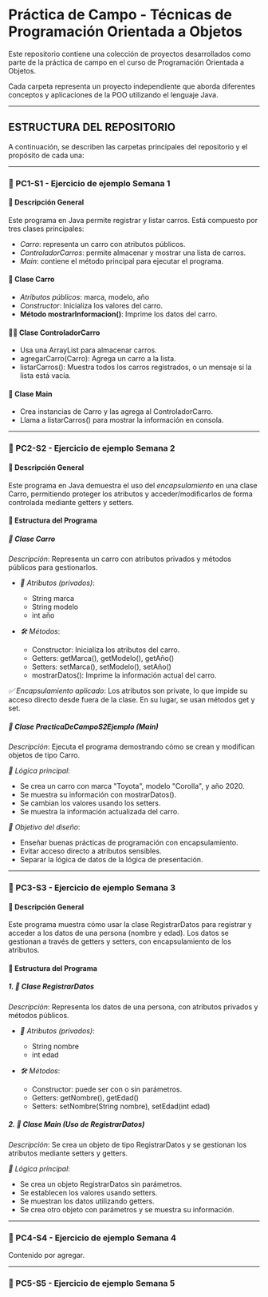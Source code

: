 # Práctica de Campo - Técnicas de Programación Orientada a Objetos

Este repositorio contiene una colección de proyectos desarrollados como parte de la práctica de campo en el curso de Programación Orientada a Objetos.  

Cada carpeta representa un proyecto independiente que aborda diferentes conceptos y aplicaciones de la POO utilizando el lenguaje Java.

---

## ESTRUCTURA DEL REPOSITORIO

A continuación, se describen las carpetas principales del repositorio y el propósito de cada una:

---

### 📁 PC1-S1 - Ejercicio de ejemplo Semana 1

#### 📌 Descripción General

Este programa en Java permite registrar y listar carros. Está compuesto por tres clases principales:

- *Carro*: representa un carro con atributos públicos.
- *ControladorCarros*: permite almacenar y mostrar una lista de carros.
- *Main*: contiene el método principal para ejecutar el programa.

#### 🚗 Clase Carro

- *Atributos públicos*: marca, modelo, año  
- *Constructor*: Inicializa los valores del carro.  
- **Método mostrarInformacion()**: Imprime los datos del carro.

#### 🧑‍💼 Clase ControladorCarro

- Usa una ArrayList para almacenar carros.  
- agregarCarro(Carro): Agrega un carro a la lista.  
- listarCarros(): Muestra todos los carros registrados, o un mensaje si la lista está vacía.

#### 🏁 Clase Main

- Crea instancias de Carro y las agrega al ControladorCarro.  
- Llama a listarCarros() para mostrar la información en consola.

---

### 📁 PC2-S2 - Ejercicio de ejemplo Semana 2

#### 📌 Descripción General

Este programa en Java demuestra el uso del *encapsulamiento* en una clase Carro, permitiendo proteger los atributos y acceder/modificarlos de forma controlada mediante getters y setters.

#### 🧱 Estructura del Programa

##### 🚗 Clase Carro

*Descripción*: Representa un carro con atributos privados y métodos públicos para gestionarlos.

- *🔐 Atributos (privados)*:
  - String marca
  - String modelo
  - int año

- *🛠 Métodos*:
  - Constructor: Inicializa los atributos del carro.
  - Getters: getMarca(), getModelo(), getAño()
  - Setters: setMarca(), setModelo(), setAño()
  - mostrarDatos(): Imprime la información actual del carro.

*✅ Encapsulamiento aplicado*: Los atributos son private, lo que impide su acceso directo desde fuera de la clase. En su lugar, se usan métodos get y set.

##### 🏁 Clase PracticaDeCampoS2Ejemplo (Main)

*Descripción*: Ejecuta el programa demostrando cómo se crean y modifican objetos de tipo Carro.

*🧪 Lógica principal*:
- Se crea un carro con marca "Toyota", modelo "Corolla", y año 2020.
- Se muestra su información con mostrarDatos().
- Se cambian los valores usando los setters.
- Se muestra la información actualizada del carro.

*🎯 Objetivo del diseño*:
- Enseñar buenas prácticas de programación con encapsulamiento.
- Evitar acceso directo a atributos sensibles.
- Separar la lógica de datos de la lógica de presentación.

---

### 📁 PC3-S3 - Ejercicio de ejemplo Semana 3

#### 📌 Descripción General

Este programa muestra cómo usar la clase RegistrarDatos para registrar y acceder a los datos de una persona (nombre y edad). Los datos se gestionan a través de getters y setters, con encapsulamiento de los atributos.

#### 🧱 Estructura del Programa

##### 1. 🧑 Clase RegistrarDatos

*Descripción*: Representa los datos de una persona, con atributos privados y métodos públicos.

- *🔐 Atributos (privados)*:
  - String nombre
  - int edad

- *🛠 Métodos*:
  - Constructor: puede ser con o sin parámetros.
  - Getters: getNombre(), getEdad()
  - Setters: setNombre(String nombre), setEdad(int edad)

##### 2. 🏁 Clase Main (Uso de RegistrarDatos)

*Descripción*: Se crea un objeto de tipo RegistrarDatos y se gestionan los atributos mediante setters y getters.

*🧪 Lógica principal*:
- Se crea un objeto RegistrarDatos sin parámetros.
- Se establecen los valores usando setters.
- Se muestran los datos utilizando getters.
- Se crea otro objeto con parámetros y se muestra su información.

---

### 📁 PC4-S4 - Ejercicio de ejemplo Semana 4

Contenido por agregar.

---

### 📁 PC5-S5 - Ejercicio de ejemplo Semana 5

